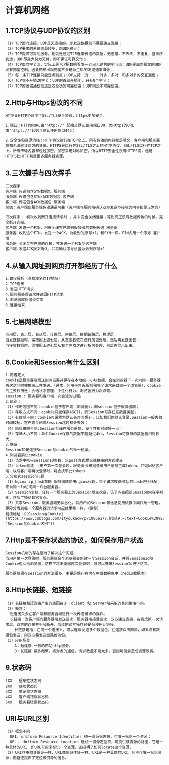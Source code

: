 # 计算机网络 #


## 1.TCP协议与UDP协议的区别 ##
	
	（1）TCP面向连接，UDP是无连接的，即发送数据前不需要建立连接；
	（2）TCP要求的系统资源较多，而UDP较少；
	（3）TCP提供可靠的服务。也就是通过TCP连接传送的数据，无差错，不丢失，不重复，且按序到达；UDP尽最大努力交付，即不保证可靠交付；
	（4）TCP面向字节流，实际上是TCP把数据看成一连串无结构的字节流；UDP是面向报文的UDP没有拥塞控制，因此网络出现拥塞不会是源主机的发送速率降低；
	（5）每一条TCP连接只能是点到点；UDP支持一对一，一对多，多对一和多对多的交互通信；
	（6）TCP收不开销20字节；UDP的首部开销小，只有8个字节；
	（7）TCP的逻辑通信信道是双全功的可靠信道；UDP则是不可靠信道。


## 2.Http与Https协议的不同 ##
	
	HTTP比HTTP协议少了SSL/TLS安全协议，https更加安全。
	
	1.端口：HTTP的URL由"http://" 起始且默认使用端口80，而Https的URL由"https://"起始且默认使用端口443；
	
	2.安全性和资源消耗：HTTP协议运行在TCP之上，所有传输的内容都是明文，客户端和服务器端都无法验证对方的身份。HTTPS是运行在SSL/TLS之上的HTTP协议，SSL/TLS运行在TCP之上。所有传输内容都经过加密，加密采用对称加密。所以HTTP安全性没有HTTPS高，但是HTTPS比HTTP耗费更多服务器资源。	


## 3.三次握手与四次挥手 ##
	
	三次握手：
	客户端 传送包含SYN数据包 服务端
	服务端 传送包含SYN/ACK数据包 客户端
	客户端 传送包含ACK数据包 服务端
	总结：客户端到服务端传输通道可靠（客户端与服务端确认双方发送与接收的内容都是正常的）

	四次挥手： 初次收到断开连接请求时 ，并未完全关闭连接；等到真正没有数据传输的时候，完全断开连接。
	客户端 发送一个FIN，用来关闭客户端到服务器的数据传送 服务器
	服务器 收到这个FIN，发送一个ACK，为收到的序号+1。和SYN一样，FIN占用一个序号 客户端
	服务器 关闭与客户端的连接，并发送一个FIN至客户端 
	客户端 发送ACK报文确认，并将确认序号设置为收到序号+1

## 4.从输入网址到网页打开都经历了什么 ##
	
	1.DNS解析（查找域名的IP地址）
	2.TCP连接
	3.发送HTTP请求
	4.服务器处理请求并返回HTTP请求
	5.浏览器解析渲染页面
	6.连接结束


## 5.七层网络模型 ##
	应用层、表示层、会话层、传输层、网络层、数据链路层、物理层
    当发送数据时，需按照上述七层，从左至右依次进行加包处理，然后再发送出去；
	当接收数据时，需按照上述七层从右至左依次进行拆包处理，然后再显示出来。

## 6.Cookie和Session有什么区别 ##
	1.两者定义
	cookie是服务器端发送到浏览器并保存在本地的一小块数据，会在浏览器下一次向同一服务器再次访问时被携带上并发送。（通常，它用于告诉服务器多个请求来自同一个浏览器），cookie的主要作用是：会话状态管理、个性化行为、浏览器行为跟踪等。
	session : 服务器和客户端一次会话的过程。
	2.区别：
	（1）作用范围不同：cookie位于客户端（浏览器），而session位于服务器端；
	（2）存取方式不同：cookie只能保存ASCII，而Session可存任意数据类型；
	（3）有效期不同：Cookie可设置为默认长时间保存，比如我们的默认登录,Session一般失效时间较短，客户端关闭或Session超时都会失效；
	（4）隐私策略不同:Session存储在服务器端，安全性相对较好一点；
	（5）存储大小不同：单个Cookie保存的数据不能超过4kb，Session可存储的数据量相对较大。
	3.联系
	SessionID是连接Session与cookie的唯一桥梁。
	4.浏览器禁止cookie
	（1）请求中携带sessionID参数，以post方式提交或拼接的方式提交
	（2）token验证 （用户第一次登录时，服务器会根据登录用户信息生成token，并返回给客户端，以后客户端再次登录时，将会携带此token）
	5.分布式session问题
	（1）Nginx ip_hash策略 服务器端使用nginx代理，每个请求按访问Ip的hash进行分配，来自同一Ip访问同一后台服务器。
	（2）Session复制，任何一个服务器上的Session发生改变，该节点会把该Session内容序列化，然后广播给其它节点。
	（3）共享Session，服务器端无状态化，将用户的Session等信息使用缓存中间件统一管理，保障分发到每一个服务器的请求响应结果都一样。（推荐）
	链接地址：《[Session与Cookie](https://www.cnblogs.com/ityouknow/p/10856177.html#:~:text=Cookie%20%E5%92%8C%20Session%20%E6%9C%89%E4%BB%80%E4%B9%88%E4%B8%8D%E5%90%8C%EF%BC%9F.%20%E4%BD%9C%E7%94%A8%E8%8C%83%E5%9B%B4%E4%B8%8D%E5%90%8C%EF%BC%8CCookie%20%E4%BF%9D%E5%AD%98%E5%9C%A8%E5%AE%A2%E6%88%B7%E7%AB%AF%EF%BC%88%E6%B5%8F%E8%A7%88%E5%99%A8%EF%BC%89%EF%BC%8CSession%20%E4%BF%9D%E5%AD%98%E5%9C%A8%E6%9C%8D%E5%8A%A1%E5%99%A8%E7%AB%AF%E3%80%82.%20%E5%AD%98%E5%8F%96%E6%96%B9%E5%BC%8F%E7%9A%84%E4%B8%8D%E5%90%8C%EF%BC%8CCookie,%E4%B8%AD%E4%BF%9D%E6%8C%81%E4%B8%80%E4%BA%9B%E5%B8%B8%E7%94%A8%E5%8F%98%E9%87%8F%E4%BF%A1%E6%81%AF%EF%BC%8C%E6%AF%94%E5%A6%82%E8%AF%B4%20UserId%20%E7%AD%89%E3%80%82.%20%E6%9C%89%E6%95%88%E6%9C%9F%E4%B8%8D%E5%90%8C%EF%BC%8CCookie%20%E5%8F%AF%E8%AE%BE%E7%BD%AE%E4%B8%BA%E9%95%BF%E6%97%B6%E9%97%B4%E4%BF%9D%E6%8C%81%EF%BC%8C%E6%AF%94%E5%A6%82%E6%88%91%E4%BB%AC%E7%BB%8F%E5%B8%B8%E4%BD%BF%E7%94%A8%E7%9A%84%E9%BB%98%E8%AE%A4%E7%99%BB%E5%BD%95%E5%8A%9F%E8%83%BD%EF%BC%8CSession%20%E4%B8%80%E8%88%AC%E5%A4%B1%E6%95%88%E6%97%B6%E9%97%B4%E8%BE%83%E7%9F%AD%EF%BC%8C%E5%AE%A2%E6%88%B7%E7%AB%AF%E5%85%B3%E9%97%AD%E6%88%96%E8%80%85%20Session%20%E8%B6%85%E6%97%B6%E9%83%BD%E4%BC%9A%E5%A4%B1%E6%95%88%E3%80%82. "Session与Cookie区别")》

## 7.Http是不保存状态的协议，如何保存用户状态 ##

	Session机制的存在是为了解决这个问题。
	当用户第一次登录时，服务器端会与浏览器会创建一个Session会话，并将SessionId随Cookie返回给浏览器，这样下次浏览器再次登录时，就可以携带SessionId进行访问。
	
	服务器端保存session的方法很多，主要是保存在内存中或数据库中（redis数据库）
## 8.Http长链接、短链接 ##
	（1）长链接和短连接产生的原因在于：client 和 Server端采取的关闭策略不同。
	（2）概念：
	  短连接只会在客户端和服务器端进行一次传递请求的操作。
	  长链接：当客户端向服务器端发送请求，服务器端接受请求，双方建立连接，在完成第一次请求后，双方的连接并不会断开，后续的读写操作还是会使用此链接。
		长链接是指：在同一个连接上，可以连续发送多个数据包，在连接保持期间，如果没有数据包发送，则双方需发送链路检测包。
	（3）应用场景
		A：短连接 一般的网站http服务。
		B：长链接 操作频繁，点对点的通信，请求数量不能太多，否则可能会造成资源浪费。
		

## 9.状态码 ##

	1XX   信息性状态码
	2XX   成功状态码
	3XX   重定向状态码
	4XX   客户端错误状态码
	5XX   服务器错误状态码

## URI与URL区别 ##
	（1）概念不同
	  URI: uniform Resource Identifier 统一资源标志符，可唯一标识一个资源；
	  URL： Uniform Resource Location 是统一资源定位符，可提供该资源的路径，它是一种具体的URI，即URL可用来标识一个资源，还指明了如何locate这个资源。
	（2）URI作用向身份证一样，URL像家庭住址一样。URL是一种具体的URI，它不仅唯一标识资源，而且还提供了定位该资源的信息。